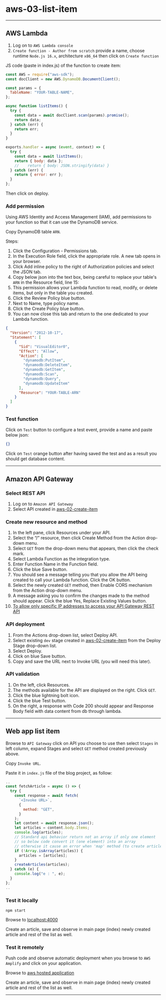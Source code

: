 # aws-03-list-item

---

## AWS Lambda

1. Log on to `AWS Lambda console`
2. `Create function - Author from scratch` provide a name, choose runtime `Node.js 16.x`, architecture `x86_64` then click on `Create function`

JS code (paste in index.js) of the function to create item:

```js
const AWS = require("aws-sdk");
const docClient = new AWS.DynamoDB.DocumentClient();

const params = {
  TableName: "YOUR-TABLE-NAME",
};

async function listItems() {
  try {
    const data = await docClient.scan(params).promise();
    return data;
  } catch (err) {
    return err;
  }
}

exports.handler = async (event, context) => {
  try {
    const data = await listItems();
    return { body: data };
    //    return { body: JSON.stringify(data) }
  } catch (err) {
    return { error: err };
  }
};
```

Then click on deploy.

### Add permission

Using AWS Identity and Access Management (IAM), add permissions to your function so that it can use the DynamoDB service.

Copy DynamoDB table `ARN`.

Steps:

1. Click the Configuration - Permissions tab.
2. In the Execution Role field, click the appropriate role. A new tab opens in your browser.
3. Click Add inline policy to the right of Authorization policies and select the JSON tab.
4. Copy below json into the text box, being careful to replace your table's `ARN` in the Resource field, line 15:
5. This permission allows your Lambda function to read, modify, or delete items, but only in the table you created.
6. Click the Review Policy blue button.
7. Next to Name, type policy name.
8. Click the Create Policy blue button.
9. You can now close this tab and return to the one dedicated to your Lambda function.

```json
{
  "Version": "2012-10-17",
  "Statement": [
    {
      "Sid": "VisualEditor0",
      "Effect": "Allow",
      "Action": [
        "dynamodb:PutItem",
        "dynamodb:DeleteItem",
        "dynamodb:GetItem",
        "dynamodb:Scan",
        "dynamodb:Query",
        "dynamodb:UpdateItem"
      ],
      "Resource": "YOUR-TABLE-ARN"
    }
  ]
}
```

### Test function

Click on `Test` button to configure a test event, provide a name and paste below json:

```json
{}
```

Click on `Test` orange button after having saved the test and as a result you should get database content.

---

## Amazon API Gateway

### Select REST API

1. Log on to `Amazon API Gateway`
2. Select API created in [aws-02-create-item](aws-02-create-item.md)

### Create new resource and method

1. In the left pane, click Resources under your API.
2. Select the “/” resource, then click Create Method from the Action drop-down menu.
3. Select `GET` from the drop-down menu that appears, then click the check mark.
4. Select Lambda Function as the integration type.
5. Enter Function Name in the Function field.
6. Click the blue Save button.
7. You should see a message telling you that you allow the API being created to call your Lambda function. Click the OK button.
8. Select the newly created `GET` method, then Enable CORS mechanism from the Action drop-down menu.
9. A message asking you to confirm the changes made to the method should appear. Click the blue Yes, Replace Existing Values button.
10. [To allow only specific IP addresses to access your API Gateway REST API](https://aws.amazon.com/fr/premiumsupport/knowledge-center/api-gateway-resource-policy-access/)

### API deployment

1. From the Actions drop-down list, select Deploy API.
2. Select existing `dev` stage created in [aws-02-create-item](aws-02-create-item.md) from the Deploy Stage drop-down list.
3. Select Deploy.
4. Click on blue Save button.
5. Copy and save the URL next to Invoke URL (you will need this later).

### API validation

1. On the left, click Resources.
2. The methods available for the API are displayed on the right. Click `GET`.
3. Click the blue lightning bolt icon.
4. Click the blue Test button.
5. On the right, a response with Code 200 should appear and Response Body field with data content from db through lambda.

---

## Web app list item

Browse to `API Gateway` click on API you choose to use then select `Stages` in left column, expand Stages and select `GET` method created previously above.

Copy `Invoke URL`.

Paste it in `index.js` file of the blog project, as follow:

```js
..
const fetchArticle = async () => {
  try {
    const response = await fetch(
      `<Invoke URL>`,
      {
        method: "GET",
      }
    );
    let content = await response.json();
    let articles = content.body.Items;
    console.log(articles);
    // Standard api behavior return not an array if only one element
    // so below code convert it (one element) into an array
    // otherwise it cause an error when 'map' method (to create articles) will be called on it.
    if (!Array.isArray(articles)) {
      articles = [articles];
    }
    createArticles(articles);
  } catch (e) {
    console.log("e : ", e);
  }
};
..
```

### Test it locally

```console
npm start
```

Browse to [localhost:4000](localhost:4000)

Create an article, save and observe in main page (index) newly created article and rest of the list as well.

### Test it remotely

Push code and observe automatic deployment when you browse to `AWS Amplify` and click on your application.

Browse to [aws hosted application](https://aws-to-doc.d2nxetbv9qp6jv.amplifyapp.com/)

Create an article, save and observe in main page (index) newly created article and rest of the list as well.

---
